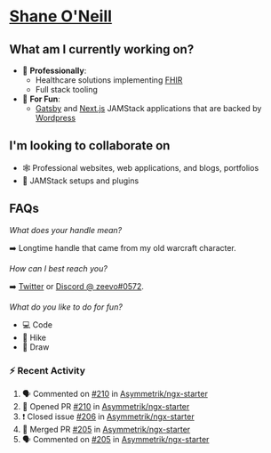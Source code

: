 # [Shane O'Neill](https://shaneoneill.io)

## What am I currently working on?

- 📁 **Professionally**:
  - Healthcare solutions implementing [FHIR](https://hl7.org/FHIR/)
  - Full stack tooling
- 🎉 **For Fun**:
  - [Gatsby](https://github.com/gatsbyjs/gatsby) and [Next.js](https://github.com/vercel/next.js) JAMStack applications that are backed by [Wordpress](https://github.com/wp-graphql/wp-graphql)

## I'm looking to collaborate on

- 🕸 Professional websites, web applications, and blogs, portfolios
- 🔧 JAMStack setups and plugins

## FAQs

_What does your handle mean?_

➡️ Longtime handle that came from my old warcraft character.

_How can I best reach you?_

➡️ [Twitter](https://twitter.com/zeevosec) or [Discord @ zeevo#0572](https://discord.com).

_What do you like to do for fun?_

- 💻 Code
- 🌲 Hike
- 🎨 Draw

### :zap: Recent Activity

<!--START_SECTION:activity-->

1. 🗣 Commented on [#210](https://github.com/Asymmetrik/ngx-starter/issues/210) in [Asymmetrik/ngx-starter](https://github.com/Asymmetrik/ngx-starter)
2. 💪 Opened PR [#210](https://github.com/Asymmetrik/ngx-starter/pull/210) in [Asymmetrik/ngx-starter](https://github.com/Asymmetrik/ngx-starter)
3. ❗️ Closed issue [#206](https://github.com/Asymmetrik/ngx-starter/issues/206) in [Asymmetrik/ngx-starter](https://github.com/Asymmetrik/ngx-starter)
4. 🎉 Merged PR [#205](https://github.com/Asymmetrik/ngx-starter/pull/205) in [Asymmetrik/ngx-starter](https://github.com/Asymmetrik/ngx-starter)
5. 🗣 Commented on [#205](https://github.com/Asymmetrik/ngx-starter/issues/205) in [Asymmetrik/ngx-starter](https://github.com/Asymmetrik/ngx-starter)
<!--END_SECTION:activity-->
